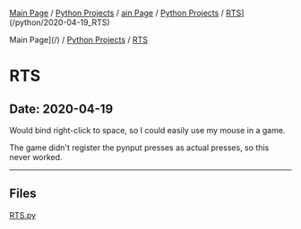 [Main Page](/) / [Python Projects](/python) / [ain Page](/) / [Python Projects](/python) / [RTS](/python/2020-04-19_RTS)](/python/2020-04-19_RTS)

Main Page](/) / [Python Projects](/python) / [RTS](/python/2020-04-19_RTS)

# RTS

## Date: 2020-04-19

Would bind right-click to space, so I could easily use my mouse in a game.

The game didn't register the pynput presses as actual presses, so this never worked.

-----

## Files

[RTS.py](RTS.py)